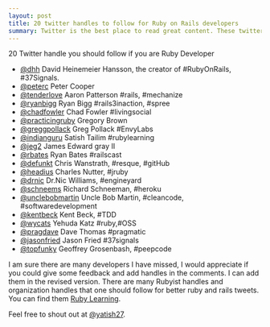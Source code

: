 ```yaml
---
layout: post
title: 20 twitter handles to follow for Ruby on Rails developers
summary: Twitter is the best place to read great content. These twitter handles are a must follow for every Ruby developer.
---
```


20 Twitter handle you should follow if you are Ruby Developer

* <a href="https://twitter.com/dhh" target="_blank">@dhh</a> David Heinemeier Hansson, the creator of #RubyOnRails, #37Signals.
* <a href="https://twitter.com/peterc" target="_blank">@peterc</a> Peter Cooper
* <a href="https://twitter.com/tenderlove" target="_blank">@tenderlove</a> Aaron Patterson #rails, #mechanize
* <a href="https://twitter.com/ryanbigg" target="_blank">@ryanbigg</a> Ryan Bigg #rails3inaction, #spree
* <a href="https://twitter.com/chadfowler" target="_blank">@chadfowler</a> Chad Fowler #livingsocial
* <a href="https://twitter.com/practicingruby" target="_blank">@practicingruby</a> Gregory Brown
* <a href="https://twitter.com/greggpollack" target="_blank">@greggpollack</a> Greg Pollack #EnvyLabs
* <a href="https://twitter.com/indianguru" target="_blank">@indianguru</a> Satish Tailim #rubylearning
* <a href="https://twitter.com/jeg2" target="_blank">@jeg2</a> James Edward gray II
* <a href="https://twitter.com/rbates" target="_blank">@rbates</a> Ryan Bates #railscast
* <a href="https://twitter.com/defunkt" target="_blank">@defunkt</a> Chris Wanstrath, #resque, #gitHub
* <a href="https://twitter.com/headius" target="_blank">@headius</a> Charles Nutter, #jruby
* <a href="https://twitter.com/drnic" target="_blank">@drnic</a> Dr.Nic Williams, #engineyard
* <a href="https://twitter.com/schneems" target="_blank">@schneems</a> Richard Schneeman, #heroku
* <a href="https://twitter.com/unclebobmartin" target="_blank">@unclebobmartin</a> Uncle Bob Martin, #cleancode, #softwaredevelopment
* <a href="https://twitter.com/kentbeck" target="_blank">@kentbeck</a> Kent Beck, #TDD
* <a href="https://twitter.com/wycats" target="_blank">@wycats</a> Yehuda Katz #ruby,#OSS
* <a href="https://twitter.com/pragdave" target="_blank">@pragdave</a> Dave Thomas #pragmatic
* <a href="https://twitter.com/jasonfried" target="_blank">@jasonfried</a> Jason Fried #37signals
* <a href="https://twitter.com/topfunky" target="_blank">@topfunky</a> Geoffrey Grosenbash, #peepcode

I am sure there are many developers I have missed, I would appreciate if you could give some feedback and add handles
in the comments. I can add them in the revised version. There are many Rubyist handles and organization handles
that one should follow for better ruby and rails tweets. You can find them
<a href="http://rubylearning.com/blog/2008/10/29/50-rubyists-to-follow-on-twitter/" target="_blank">Ruby Learning</a>.

Feel free to shout out at <a href="https://twitter.com/yatish27" target="_blank">@yatish27</a>.


